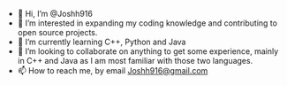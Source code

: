 - 👋 Hi, I’m @Joshh916
- 👀 I’m interested in expanding my coding knowledge and contributing to open source projects.
- 🌱 I’m currently learning C++, Python and Java
- 💞️ I’m looking to collaborate on anything to get some experience, mainly in C++ and Java as I am most familiar with those two languages.
- 📫 How to reach me, by email Joshh916@gmail.com

<!---
Joshh916/Joshh916 is a ✨ special ✨ repository because its `README.md` (this file) appears on your GitHub profile.
You can click the Preview link to take a look at your changes.
--->
